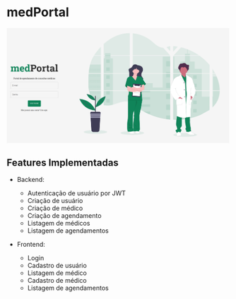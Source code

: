 # medPortal

![Pagina Inicial](.github/pagina-inicial.png)

## Features Implementadas

- Backend:
  - Autenticação de usuário por JWT
  - Criação de usuário
  - Criação de médico
  - Criação de agendamento
  - Listagem de médicos
  - Listagem de agendamentos

- Frontend:
  - Login
  - Cadastro de usuário
  - Listagem de médico
  - Cadastro de médico
  - Listagem de agendamentos